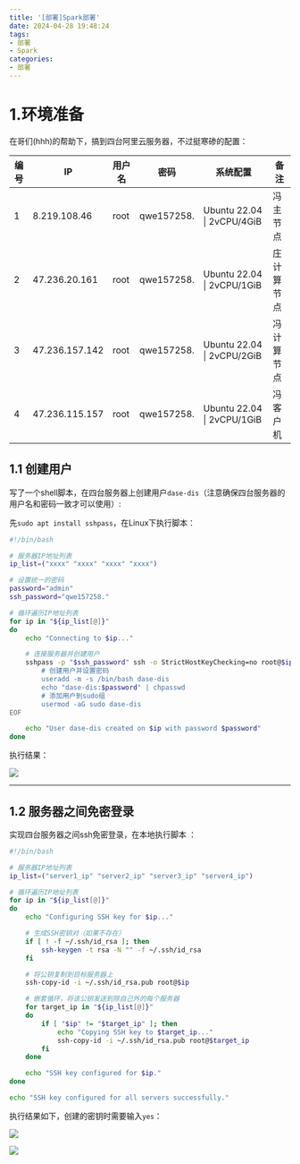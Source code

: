 ```yaml
---
title: '[部署]Spark部署'
date: 2024-04-28 19:48:24
tags: 
- 部署 
- Spark
categories: 
- 部署
---
```


# 1.环境准备

在哥们(hhh)的帮助下，搞到四台阿里云服务器，不过挺寒碜的配置：

| 编号 | IP             | 用户名 | 密码         | 系统配置         | 备注 |
| ---- | -------------- | ------ | ------------ | ------------ | ---- |
| 1    | 8.219.108.46 | root   | qwe157258. | Ubuntu 22.04 \| 2vCPU/4GiB| 冯 主节点  |
| 2    | 47.236.20.161  | root   | qwe157258.   | Ubuntu 22.04 \| 2vCPU/1GiB | 庄 计算节点  |
| 3    | 47.236.157.142 | root   | qwe157258. | Ubuntu 22.04 \| 2vCPU/2GiB| 冯  计算节点 |
| 4    | 47.236.115.157 | root   | qwe157258. | Ubuntu 22.04 \| 2vCPU/1GiB| 冯 客户机  |

## 1.1 创建用户

写了一个shell脚本，在四台服务器上创建用户`dase-dis`（注意确保四台服务器的用户名和密码一致才可以使用）:

先`sudo apt install sshpass`，在Linux下执行脚本：

```sh
#!/bin/bash

# 服务器IP地址列表
ip_list=("xxxx" "xxxx" "xxxx" "xxxx")

# 设置统一的密码
password="admin"
ssh_password="qwe157258."

# 循环遍历IP地址列表
for ip in "${ip_list[@]}"
do
    echo "Connecting to $ip..."

    # 连接服务器并创建用户
    sshpass -p "$ssh_password" ssh -o StrictHostKeyChecking=no root@$ip << EOF
        # 创建用户并设置密码
        useradd -m -s /bin/bash dase-dis
        echo "dase-dis:$password" | chpasswd
        # 添加用户到sudo组
        usermod -aG sudo dase-dis
EOF

    echo "User dase-dis created on $ip with password $password"
done
```

执行结果：

![](https://cdn.jsdelivr.net/gh/oixel64/imgs/imgs/202404282346549.png)

-------------------------------------------

## 1.2 服务器之间免密登录

实现四台服务器之间ssh免密登录，在本地执行脚本 ：

```sh
#!/bin/bash

# 服务器IP地址列表
ip_list=("server1_ip" "server2_ip" "server3_ip" "server4_ip")

# 循环遍历IP地址列表
for ip in "${ip_list[@]}"
do
    echo "Configuring SSH key for $ip..."

    # 生成SSH密钥对（如果不存在）
    if [ ! -f ~/.ssh/id_rsa ]; then
        ssh-keygen -t rsa -N "" -f ~/.ssh/id_rsa
    fi

    # 将公钥复制到目标服务器上
    ssh-copy-id -i ~/.ssh/id_rsa.pub root@$ip

    # 嵌套循环，将该公钥发送到除自己外的每个服务器
    for target_ip in "${ip_list[@]}"
    do
        if [ "$ip" != "$target_ip" ]; then
            echo "Copying SSH key to $target_ip..."
            ssh-copy-id -i ~/.ssh/id_rsa.pub root@$target_ip
        fi
    done

    echo "SSH key configured for $ip."
done

echo "SSH key configured for all servers successfully."
```

执行结果如下，创建的密钥时需要输入`yes`：

![](https://cdn.jsdelivr.net/gh/oixel64/imgs/imgs/202404292026350.png)

![](https://cdn.jsdelivr.net/gh/oixel64/imgs/imgs/202404292039708.png)